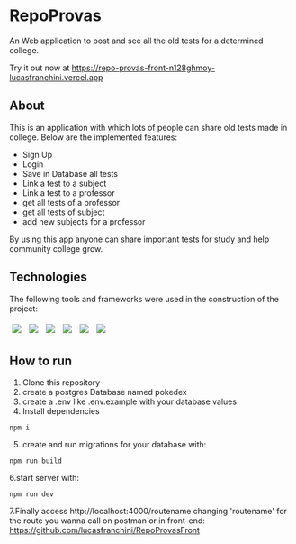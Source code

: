 # RepoProvas

An Web application to post and see all the old tests for a determined college.

Try it out now at https://repo-provas-front-n128ghmoy-lucasfranchini.vercel.app

## About

This is an application with which lots of people can share old tests made in college. Below are the implemented features:

- Sign Up
- Login
- Save in Database all tests
- Link a test to a subject
- Link a test to a professor
- get all tests of a professor
- get all tests of subject
- add new subjects for a professor

By using this app anyone can share important tests for study and help community college grow.

## Technologies

The following tools and frameworks were used in the construction of the project:<br>

<p>
  <img style='margin: 5px;' src='https://img.shields.io/badge/Node.js-339933?style=for-the-badge&logo=nodedotjs&logoColor=white'>
  <img style='margin: 5px;' src='https://img.shields.io/badge/TypeScript-007ACC?style=for-the-badge&logo=typescript&logoColor=white'>
  <img style='margin: 5px;' src='https://img.shields.io/badge/PostgreSQL-316192?style=for-the-badge&logo=postgresql&logoColor=white'>
  <img style='margin: 5px;' src="https://img.shields.io/badge/Express.js-000000?style=for-the-badge&logo=express&logoColor=white"/>
  <img style='margin: 5px;' src="https://img.shields.io/badge/Jest-C21325?style=for-the-badge&logo=jest&logoColor=white"/>
  <img style='margin: 5px;' src="https://img.shields.io/badge/Heroku-430098?style=for-the-badge&logo=heroku&logoColor=white"/>
</p>

## How to run

1. Clone this repository
2. create a postgres Database named pokedex
3. create a .env like .env.example with your database values
4. Install dependencies

```
npm i
```

5. create and run migrations for your database with:

```
npm run build
```

6.start server with:

```
npm run dev
```

7.Finally access http://localhost:4000/routename changing 'routename' for the route you wanna call on postman or in front-end: https://github.com/lucasfranchini/RepoProvasFront
